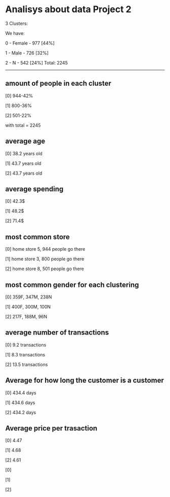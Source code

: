 # Analisys about data Project 2
3 Clusters:

We have:

  0 - Female	- 977 [44%]
  
  1 - Male	- 726 [32%]
  
  2 - N		- 542 [24%]			Total: 2245

---
## amount of people in each cluster 

[0] 944-42%

[1] 800-36%

[2] 501-22% 

with total = 2245


## average age 

[0] 38.2 years old

[1] 43.7 years old

[2] 43.7 years old


## average spending 

[0] 42.3$

[1] 48.2$

[2] 71.4$


## most common store

[0] home store 5, 944 people go there

[1] home store 3, 800 people go there

[2] home store 8, 501 people go there


## most common gender for each clustering

[0] 359F, 347M, 238N

[1] 400F, 300M, 100N

[2] 217F, 188M, 96N


## average number of transactions

[0] 9.2 transactions

[1] 8.3 transactions

[2] 13.5 transactions


## Average for how long the customer is a customer

[0] 434.4 days

[1] 434.6 days

[2] 434.2 days


## Average price per trasaction

[0] 4.47

[1] 4.68

[2] 4.61



 
[0]

[1]

[2]

 
 
 
